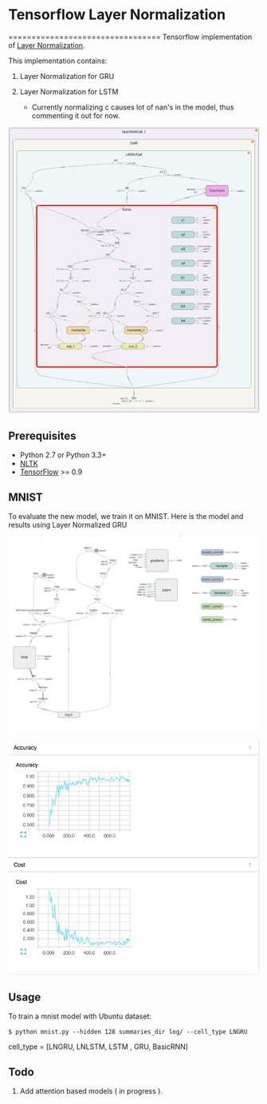# Tensorflow Layer Normalization
=================================
Tensorflow implementation of [Layer Normalization](https://arxiv.org/abs/1607.06450).

This implementation contains:

1. Layer Normalization for GRU
    
2. Layer Normalization for LSTM
	- Currently normalizing c causes lot of nan's in the model, thus commenting it out for now.

![model_demo](./assets/model_gru1.png)




Prerequisites
-------------

- Python 2.7 or Python 3.3+
- [NLTK](http://www.nltk.org/)
- [TensorFlow](https://www.tensorflow.org/) >= 0.9

MNIST
-----
To evaluate the new model, we train it on MNIST. Here is the model and results using Layer Normalized GRU

![histogram](./assets/model_gru3.png)


![scalar](./assets/model_gru4.png)


Usage
-----

To train a mnist model with Ubuntu dataset:

    $ python mnist.py --hidden 128 summaries_dir log/ --cell_type LNGRU
    
 cell_type = [LNGRU, LNLSTM, LSTM , GRU, BasicRNN]
    



Todo
-----
1. Add attention based models ( in progress ). 
